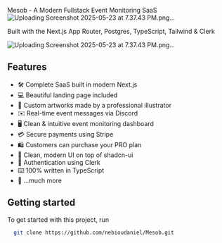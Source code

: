 Mesob - A Modern Fullstack Event Monitoring SaaS
![Uploading Screenshot 2025-05-23 at 7.37.43 PM.png…]()

Built with the Next.js App Router, Postgres, TypeScript, Tailwind & Clerk

![Uploading Screenshot 2025-05-23 at 7.37.43 PM.png…]()
## Features


- 🛠️ Complete SaaS built in modern Next.js
- 💻 Beautiful landing page included
- 🎨 Custom artworks made by a professional illustrator
- ✉️ Real-time event messages via Discord
- 🖥️ Clean & intuitive event monitoring dashboard
- 💳 Secure payments using Stripe
- 🛍️ Customers can purchase your PRO plan
- 🌟 Clean, modern UI on top of shadcn-ui
- 🔑 Authentication using Clerk
- ⌨️ 100% written in TypeScript
- 🎁 ...much more

## Getting started

To get started with this project, run

```bash
  git clone https://github.com/nebioudaniel/Mesob.git
